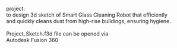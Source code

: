 project:<br/> to design 3d sketch of
Smart Glass Cleaning Robot that efficiently <br/>
and quickly cleans dust from high-rise buildings, 
ensuring hygiene. <br /><br/>
Project_Sketch.f3d file can be opened via <br />
Autodesk Fusion 360 <br />


